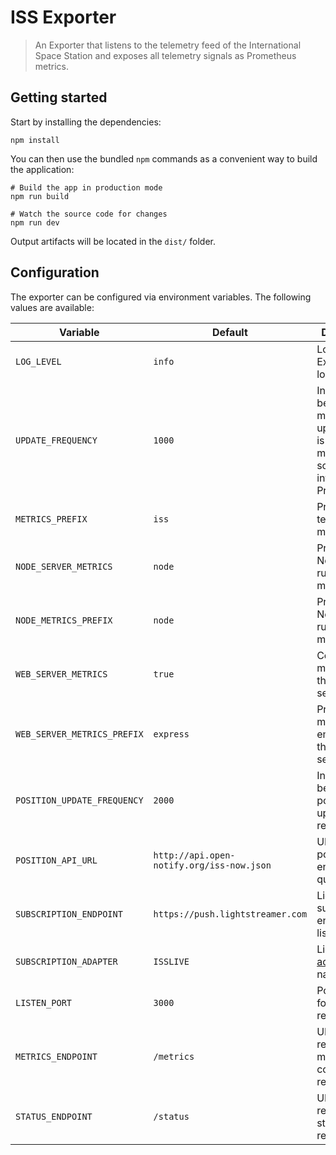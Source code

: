 ISS Exporter
============
> An Exporter that listens to the telemetry feed of the International Space Station and exposes all telemetry signals as
> Prometheus metrics.

Getting started
---------------
Start by installing the dependencies:
```shell
npm install
```

You can then use the bundled `npm` commands as a convenient way to build the application:
```shell
# Build the app in production mode
npm run build

# Watch the source code for changes
npm run dev
```
Output artifacts will be located in the `dist/` folder.

Configuration
-------------
The exporter can be configured via environment variables. The following values are available:

| Variable                    | Default                                   | Description                                                                                               |
|-----------------------------|-------------------------------------------|-----------------------------------------------------------------------------------------------------------|
| `LOG_LEVEL`                 | `info`                                    | Log level for Exporter logging.                                                                           |
| `UPDATE_FREQUENCY`          | `1000`                                    | Interval in ms between metrics updates. This is the minimum scrape interval for Prometheus.               |
| `METRICS_PREFIX`            | `iss`                                     | Prefix for all telemetry metrics.                                                                         |
| `NODE_SERVER_METRICS`       | `node`                                    | Prefix for all Node.js runtime metrics.                                                                   |
| `NODE_METRICS_PREFIX`       | `node`                                    | Prefix for all Node.js runtime metrics.                                                                   |
| `WEB_SERVER_METRICS`        | `true`                                    | Collect metrics on the Express server itself.                                                             |
| `WEB_SERVER_METRICS_PREFIX` | `express`                                 | Prefix for all metrics emitted on the Express server itself.                                              |
| `POSITION_UPDATE_FREQUENCY` | `2000`                                    | Interval in ms between position update requests.                                                          |
| `POSITION_API_URL`          | `http://api.open-notify.org/iss-now.json` | URL to the position API endpoint to query.                                                                |
| `SUBSCRIPTION_ENDPOINT`     | `https://push.lightstreamer.com`          | Lightstreamer subscription endpoint to listen to.                                                         |
| `SUBSCRIPTION_ADAPTER`      | `ISSLIVE`                                 | Lightstreamer [adapter set](https://lightstreamer.com/docs/ls-server/latest/General%20Concepts.pdf) name. |
| `LISTEN_PORT`               | `3000`                                    | Port to listen for HTTP requests on.                                                                      | 
| `METRICS_ENDPOINT`          | `/metrics`                                | URI to respond for metric collection requests.                                                            | 
| `STATUS_ENDPOINT`           | `/status`                                 | URI to respond for status check requests.                                                                 | 
